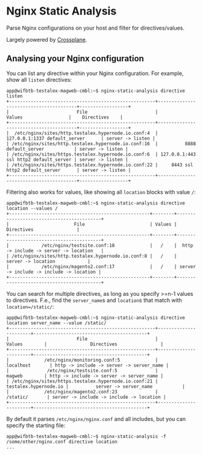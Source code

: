 # Nginx Static Analysis

Parse Nginx configurations on your host and filter for directives/values.

Largely powered by [Crossplane](https://github.com/nginxinc/crossplane).

## Analysing your Nginx configuration

You can list any directive within your Nginx configuration. For example, show all `listen` directives:
```
app@wifbtb-testalex-magweb-cmbl:~$ nginx-static-analysis directive listen
+------------------------------------------------------+----------------------------------------+------------------+
|                         File                         |                 Values                 |    Directives    |
+------------------------------------------------------+----------------------------------------+------------------+
|  /etc/nginx/sites/http.testalex.hypernode.io.conf:4  |     127.0.0.1:1337 default_server      | server -> listen |
| /etc/nginx/sites/http.testalex.hypernode.io.conf:16  |          8888 default_server           | server -> listen |
| /etc/nginx/sites/https.testalex.hypernode.io.conf:6  | 127.0.0.1:443 ssl http2 default_server | server -> listen |
| /etc/nginx/sites/https.testalex.hypernode.io.conf:22 |     8443 ssl http2 default_server      | server -> listen |
+------------------------------------------------------+----------------------------------------+------------------+
```

Filtering also works for values, like showing all `location` blocks with value `/`:
```
app@wifbtb-testalex-magweb-cmbl:~$ nginx-static-analysis directive location --values /
+----------------------------------------------------+--------+------------------------------------------+
|                        File                        | Values |                Directives                |
+----------------------------------------------------+--------+------------------------------------------+
|            /etc/nginx/testsite.conf:18             |   /    |  http -> include -> server -> location   |
| /etc/nginx/sites/http.testalex.hypernode.io.conf:8 |   /    |            server -> location            |
|            /etc/nginx/magento2.conf:17             |   /    | server -> include -> include -> location |
+----------------------------------------------------+--------+------------------------------------------+
```

You can search for multiple directives, as long as you specify >=n-1 values to directives. F.e., find the `server_name`s and `location`s that match with `location=/static/`:
```
app@wifbtb-testalex-magweb-cmbl:~$ nginx-static-analysis directive location server_name --value /static/
+------------------------------------------------------+-----------------------+------------------------------------------+
|                         File                         |         Values        |                Directives                |
+------------------------------------------------------+-----------------------+------------------------------------------+
|             /etc/nginx/monitoring.conf:5             |       localhost       | http -> include -> server -> server_name |
|              /etc/nginx/testsite.conf:5              |         magweb        | http -> include -> server -> server_name |
| /etc/nginx/sites/https.testalex.hypernode.io.conf:21 | testalex.hypernode.io |          server -> server_name           |
|             /etc/nginx/magento2.conf:23              |        /static/       | server -> include -> include -> location |
+------------------------------------------------------+-----------------------+------------------------------------------+
```

By default it parses `/etc/nginx/nginx.conf` and all includes, but you can specify the starting file:
```
app@wifbtb-testalex-magweb-cmbl:~$ nginx-static-analysis -f /some/other/nginx.conf directive location
...
```
